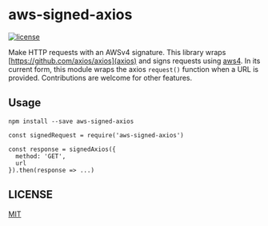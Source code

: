 # aws-signed-axios

[![license](https://img.shields.io/npm/l/aws-signed-axios.svg)](./LICENSE)

Make HTTP requests with an AWSv4 signature.  This library wraps [https://github.com/axios/axios](axios) and signs requests using [aws4](https://github.com/mhart/aws4).
In its current form, this module wraps the axios `request()` function when a URL is provided. Contributions are welcome for other features.

## Usage

```
npm install --save aws-signed-axios
```

```
const signedRequest = require('aws-signed-axios')

const response = signedAxios({
  method: 'GET',
  url
}).then(response => ...)
```

## LICENSE

[MIT](./LICENSE)


